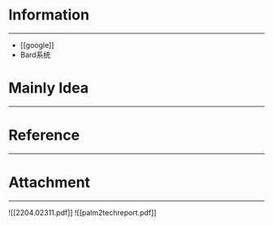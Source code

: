 # Information
---
- [[google]]
- Bard系统

# Mainly Idea
---


# Reference
---


# Attachment
---
![[2204.02311.pdf]]
![[palm2techreport.pdf]]